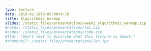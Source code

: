 ```yaml
---
type: lecture
date: 2019-02-16T8:00:00+4:30
title: Algorithmic Warmup
slides: /static_files/presentations/week2_algorithmic_warmup.zip
#notes: /static_files/presentations/lec.zip
#codes: /static_files/presentations/code.zip
#tldr: "Short text to discribe what this lecture is about."
#thumbnail: /static_files/presentations/lec.jpg
---
```

